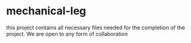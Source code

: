 # mechanical-leg
this project contains all necessary files needed for the completion of 
the project. We are open to any form of collaboration
